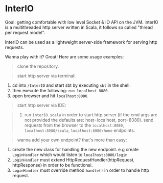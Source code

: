 # InterIO
Goal: getting comfortable with low level Socket &amp; IO API on the JVM. interIO is a multithreaded http server written in Scala, it follows so called "thread per request model".

InterIO can be used as a lightweight server-side framework for serving http requests.

Wanna play with it? Great! Here are some usage examples:

> clone the repository.

> start http server via terminal: 
  1) cd into `/InterIO` and start sbt by executing `sbt` in the shell:
  2) then execute the following: `run localhost 8080`
  3) open browser and hit `localhost:8080`.

> start http server via IDE:

> 1) run `InterIO.scala` in order to start http server (if the cmd args are not provided the defaults are: host=localhost, port=8080).
> send requests from the browser to the `localhost:8080`, `localhost:8080/scala`, `localhost:8080/home` endpoints.

> wanna add your own endpoint? that's more than easy:
  
  1) create the new class for handling the new endpoint. e.g create `LoginHandler` which would listen to `localhost:8080/login`
  2) `LoginHandler` must extend HttpRequestHandler(httpRequest, httpResponse) in order to be functional.
  3) `LoginHandler` must override method `handle()` in order to handle http request.
